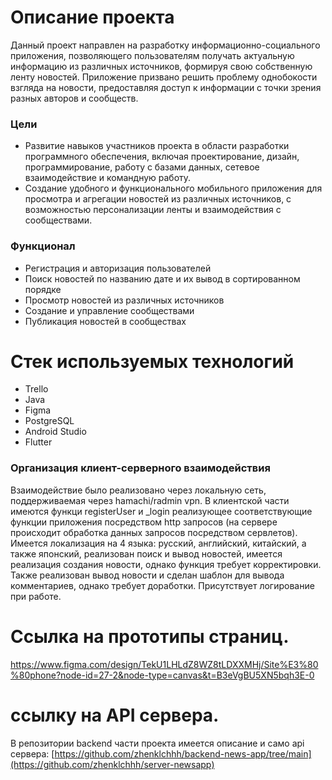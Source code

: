 # Описание проекта
Данный проект направлен на разработку информационно-социального приложения, позволяющего пользователям получать актуальную информацию из различных источников, формируя свою собственную ленту новостей. Приложение призвано решить проблему однобокости взгляда на новости, предоставляя доступ к информации с точки зрения разных авторов и сообществ.

### Цели
- Развитие навыков участников проекта в области разработки программного обеспечения, включая проектирование, дизайн, программирование, работу с базами данных, сетевое взаимодействие и командную работу.
- Создание удобного и функционального мобильного приложения для просмотра и агрегации новостей из различных источников, с возможностью персонализации ленты и взаимодействия с сообществами.

### Функционал
- Регистрация и авторизация пользователей
- Поиск новостей по названию дате и их вывод в сортированном порядке
- Просмотр новостей из различных источников
- Создание и управление сообществами
- Публикация новостей в сообществах

# Стек используемых технологий
- Trello
- Java
- Figma
- PostgreSQL
- Android Studio
- Flutter

### Организация клиент-серверного взаимодействия
Взаимодействие было реализовано через локальную сеть, поддерживаемая через hamachi/radmin vpn.
В клиентской части имеются функци registerUser и _login реализующее соответствующие функции приложения посредством http запросов (на сервере происходит обработка данных запросов посредством сервлетов). Имеется локализация на 4 языка: русский, английский, китайский, а также японский, реализован поиск и вывод новостей, имеется реализация создания новости, однако функция требует корректировки. Также реализован вывод новости и сделан шаблон для вывода комментариев, однако требует доработки. Присутствует логирование при работе.


# Ссылка на прототипы страниц.
https://www.figma.com/design/TekU1LHLdZ8WZ8tLDXXMHj/Site%E3%80%80phone?node-id=27-2&node-type=canvas&t=B3eVgBU5XN5bqh3E-0

# ссылку на API сервера.
В репозитории backend части проекта имеется описание и само api сервера:
[https://github.com/zhenklchhh/backend-news-app/tree/main](https://github.com/zhenklchhh/server-newsapp)

